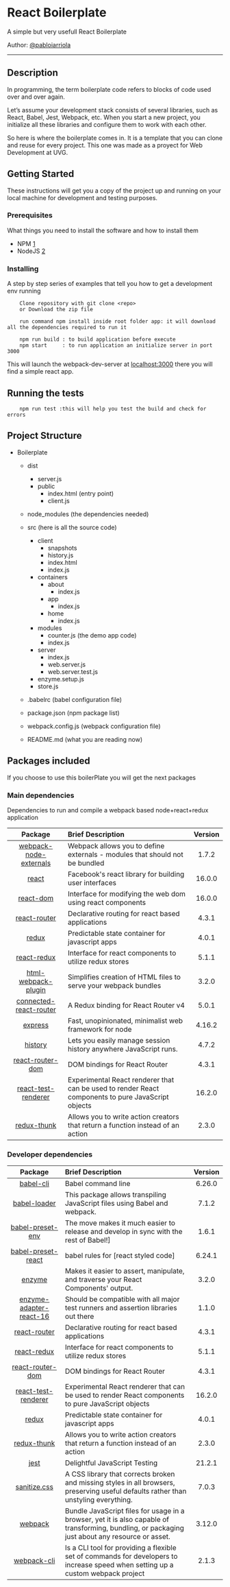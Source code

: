 # React Boilerplate

A simple but very usefull React Boilerplate

Author: [@pabloiarriola](https://github.com/pabloiarriola) 

***

## Description 

In programming, the term boilerplate code refers to blocks of code used over and over again.

Let’s assume your development stack consists of several libraries, such as React, Babel, Jest, Webpack, etc. 
When you start a new project, you initialize all these libraries and configure them to work with each other.

So here is where the boilerplate comes in. It is a template that you can clone and reuse for every project.
This one was made as a proyect for Web Development at UVG.  


## Getting Started

These instructions will get you a copy of the project up and running on your local machine for development and testing purposes.

### Prerequisites

What things you need to install the software and how to install them

-  NPM    [1]
-  NodeJS [2]

### Installing

A step by step series of examples that tell you how to get a development env running

```
    Clone repository with git clone <repo>
	or Download the zip file
```

```
    run command npm install inside root folder app: it will download all the dependencies required to run it

    npm run build : to build application before execute
    npm start     : to run application an initialize server in port 3000
```
This will launch the webpack-dev-server at [localhost:3000](http://localhost:3000/) there you will find a simple react app.

## Running the tests

```
    npm run test :this will help you test the build and check for errors
```

## Project Structure

- Boilerplate  
  - dist  
    - server.js 
	- public
		- index.html (entry point)  
		- client.js
  - node_modules (the dependencies needed)  
  - src (here is all the source code)
    - client
		- snapshots
		- history.js
		- index.html
		- index.js
	- containers
		- about
			- index.js
		- app
			- index.js
		- home
			- index.js
	- modules
		- counter.js (the demo app code)
		- index.js
	- server
		- index.js
		- web.server.js
		- web.server.test.js
	- enzyme.setup.js
	- store.js
	
  - .babelrc (babel configuration file)  
  - package.json (npm package list)  
  - webpack.config.js (webpack configuration file)  
  - README.md (what you are reading now)  
  
## Packages included

If you choose to use this boilerPlate you will get the next packages

### Main dependencies
Dependencies to run and compile a webpack based node+react+redux application

| Package| Brief Description | Version|
|:-------------:|:-------------|:-----:|
| [webpack-node-externals][2] | Webpack allows you to define externals - modules that should not be bundled|1.7.2|
| [react][3] | Facebook's react library for building user interfaces | 16.0.0 |
| [react-dom][4] | Interface for modifying the web dom using react components | 16.0.0
| [react-router][5] | Declarative routing for react based applications | 4.3.1 |
| [redux][6] | Predictable state container for javascript apps | 4.0.1 |
| [react-redux][7] | Interface for react components to utilize redux stores | 5.1.1 |
| [html-webpack-plugin][8] | Simplifies creation of HTML files to serve your webpack bundles | 3.2.0 |
| [connected-react-router][9] | A Redux binding for React Router v4| 5.0.1 |
| [express][10] | Fast, unopinionated, minimalist web framework for node| 4.16.2 |
| [history][11] | Lets you easily manage session history anywhere JavaScript runs.| 4.7.2 |
| [react-router-dom][12] | DOM bindings for React Router | 4.3.1 |
| [react-test-renderer][13] | Experimental React renderer that can be used to render React components to pure JavaScript objects | 16.2.0 |
| [redux-thunk][14] | Allows you to write action creators that return a function instead of an action | 2.3.0 |

### Developer dependencies

| Package| Brief Description | Version|
|:-------------:|:-------------|:-----:|
| [babel-cli][15]| Babel command line |6.26.0|
| [babel-loader][16]|This package allows transpiling JavaScript files using Babel and webpack. | 7.1.2|
| [babel-preset-env][17] | The move makes it much easier to release and develop in sync with the rest of Babel!] | 1.6.1 |
| [babel-preset-react][18] | babel rules for [react styled code]| 6.24.1|
| [enzyme][19]| Makes it easier to assert, manipulate, and traverse your React Components' output.| 3.2.0|
| [enzyme-adapter-react-16][20] |  Should be compatible with all major test runners and assertion libraries out there | 1.1.0 |
| [react-router][5] | Declarative routing for react based applications | 4.3.1 |
| [react-redux][7] | Interface for react components to utilize redux stores | 5.1.1 |
| [react-router-dom][12] | DOM bindings for React Router | 4.3.1 |
| [react-test-renderer][13] | Experimental React renderer that can be used to render React components to pure JavaScript objects | 16.2.0 |
| [redux][6] | Predictable state container for javascript apps | 4.0.1 |
| [redux-thunk][14] | Allows you to write action creators that return a function instead of an action | 2.3.0 |
| [jest][21] | Delightful JavaScript Testing | 21.2.1 |
| [sanitize.css][22] | A CSS library that corrects broken and missing styles in all browsers, preserving useful defaults rather than unstyling everything. |7.0.3 |
| [webpack][23] | Bundle JavaScript files for usage in a browser, yet it is also capable of transforming, bundling, or packaging just about any resource or asset.  | 3.12.0 |
| [webpack-cli][24] |Is a CLI tool for providing a flexible set of commands for developers to increase speed when setting up a custom webpack project |2.1.3 |


[2]:https://www.npmjs.com/package/webpack-node-externals
[3]:https://www.npmjs.com/package/react
[4]:https://www.npmjs.com/package/react-dom
[5]:https://www.npmjs.com/package/react-router
[6]:https://www.npmjs.com/package/redux
[7]:https://www.npmjs.com/package/react-redux
[8]:https://www.npmjs.com/package/html-webpack-plugin
[9]:https://www.npmjs.com/package/connected-react-router
[10]:https://www.npmjs.com/package/express
[11]:https://www.npmjs.com/package/history
[12]:https://www.npmjs.com/package/react-router-dom
[13]:https://www.npmjs.com/package/react-test-renderer
[14]:https://github.com/reduxjs/redux-thunk
[15]:https://www.npmjs.com/package/babel-cli
[16]:https://www.npmjs.com/package/babel-loader
[17]:https://www.npmjs.com/package/babel-preset-env
[18]:https://www.npmjs.com/package/@babel/preset-react
[19]:https://www.npmjs.com/package/enzyme
[20]:https://www.npmjs.com/package/enzyme-adapter-react-16
[21]:https://www.npmjs.com/package/jest
[22]:https://csstools.github.io/sanitize.css/
[23]:https://www.npmjs.com/package/webpack
[24]:https://www.npmjs.com/package/webpack-cli
[1]:https://www.npmjs.com/get-npm/
[2]:https://nodejs.org/en/

